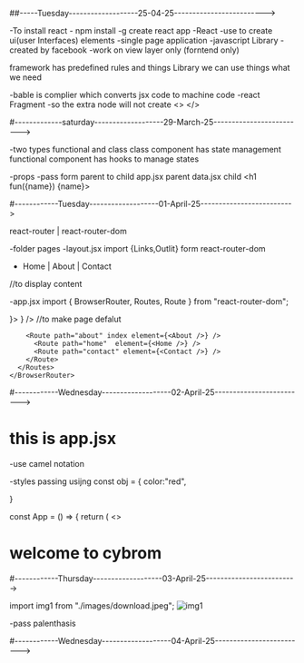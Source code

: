 ##-----Tuesday-------------------25-04-25------------------------->

-To install react - npm install -g create react app
-React 
-use to create ui(user Interfaces) elements
-single page application
-javascript Library
-created by facebook
-work on view layer only (forntend only)

framework has predefined rules and things
Library we can use things what we need 


-bable is complier which converts jsx code to machine code
-react Fragment -so the extra node will not create <> </>



#-------------saturday-------------------29-March-25------------------------->

-two types functional and class 
class component has state management
functional component has hooks to manage states

-props
-pass form parent to child 
app.jsx parent      <data name = "kapil patel"/>
data.jsx child      <h1 fun({name})  {name}>

#------------Tuesday-------------------01-April-25------------------------->

react-router | react-router-dom

-folder pages
-layout.jsx  import {Links,Outlit} form react-router-dom
-  <Link to="/home">Home</Link> | 
        <Link to="/about">About</Link> | 
        <Link to="/contact">Contact</Link>

<Outlet> //to display content


-app.jsx import { BrowserRouter, Routes, Route } from "react-router-dom";

<BrowserRouter>
      <Routes >
        <Route path="/" element={<Layout />}>
        <Route index element={<About />} />   //to make page defalut
        
        <Route path="about" index element={<About />} />
          <Route path="home"  element={<Home />} />
          <Route path="contact" element={<Contact />} />
        </Route>
      </Routes>
    </BrowserRouter>


#------------Wednesday-------------------02-April-25------------------------->

 <h1 style={{color :"red",textAlign:"center",textDecoration:"underline"}}>this is app.jsx</h1>

-use camel notation

-styles passing usijng
const obj = {
  color:"red",
  
}

const App = () => {
  return (
    <>
     

<h1 style={obj}>welcome to cybrom</h1>



#------------Thursday-------------------03-April-25------------------------->

import img1 from "./images/download.jpeg";
<img src={img1} alt="img1" />

-pass palenthasis


#------------Wednesday-------------------04-April-25------------------------->


